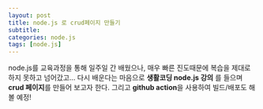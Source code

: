 ```yaml
---
layout: post
title: node.js 로 crud페이지 만들기
subtitle:
categories: node.js
tags: [node.js]
---
```



node.js를 교육과정을 통해 일주일 간 배웠으나, 매우 빠른 진도때문에 복습을 제대로 하지 못하고 넘어갔고...
다시 배운다는 마음으로 **생활코딩 node.js 강의** 를 들으며 **crud 페이지**를 만들어 보고자 한다.
그리고 **github action**을 사용하여 빌드/배포도 해볼 예정!